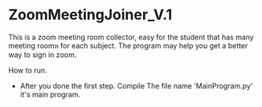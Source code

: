 # ZoomMeetingJoiner_V.1
This is a zoom meeting room collector, easy for the student that has many meeting roomห for each subject. The program may help you get a better way to sign in zoom.

How to run.
- After you done the first step. Compile The file name 'MainProgram.py' it's main program.
